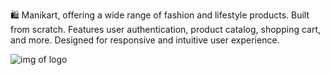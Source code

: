 🛍️ Manikart, offering a wide range of fashion and lifestyle products. Built from scratch. Features user authentication, product catalog, shopping cart, and more. Designed for responsive and intuitive user experience.










![img of logo](https://github.com/user-attachments/assets/4051c11f-de0c-4634-902f-2886ff1c138f)







